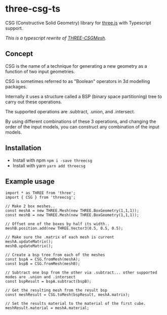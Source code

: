 # three-csg-ts
CSG (Constructive Solid Geometry) library for [three.js](https://github.com/mrdoob/three.js/) with Typescript support.

*This is a typescript rewrite of [THREE-CSGMesh](https://github.com/manthrax/THREE-CSGMesh).*

## Concept

CSG is the name of a technique for generating a new geometry as a function of two input geometries.

CSG is sometimes referred to as "Boolean" operators in 3d modelling packages.

Internally it uses a structure called a BSP (binary space partitioning) tree to carry out these operations.

The supported operations are .subtract, .union, and .intersect.

By using different combinations of these 3 operations, and changing the order of the input models, you can construct any combination of the input models.

## Installation

* Install with npm `npm i -save threecsg`
* Install with yarn `yarn add threecsg`

## Example usage

```
import * as THREE from 'three';
import { CSG } from 'threecsg';

// Make 2 box meshes..
const meshA = new THREE.Mesh(new THREE.BoxGeometry(1,1,1));
const meshB = new THREE.Mesh(new THREE.BoxGeometry(1,1,1));

// Offset one of the boxes by half its width..
meshB.position.add(new THREE.Vector3(0.5, 0.5, 0.5);

// Make sure the .matrix of each mesh is current
meshA.updateMatrix();
meshB.updateMatrix();

// Create a bsp tree from each of the meshes
const bspA = CSG.fromMesh(meshA);                        
const bspB = CSG.fromMesh(meshB);

// Subtract one bsp from the other via .subtract... other supported modes are .union and .intersect
const bspResult = bspA.subtract(bspB);

// Get the resulting mesh from the result bsp
const meshResult = CSG.toMesh(bspResult, meshA.matrix);

// Set the results material to the material of the first cube.
meshResult.material = meshA.material;
```